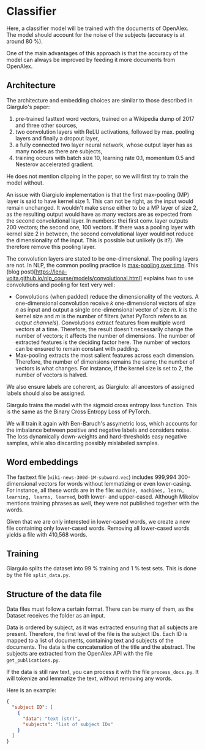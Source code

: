 # Classifier

Here, a classifier model will be trained with the documents of OpenAlex. The model should account for the noise of the subjects (accuracy is at around 80 %).

One of the main advantages of this approach is that the accuracy of the model can always be improved by feeding it more documents from OpenAlex.


## Architecture

The architecture and embedding choices are similar to those described in Giargulo's paper:

1. pre-trained fasttext word vectors, trained on a Wikipedia dump of 2017 and three other sources,
2. two convolution layers with ReLU activations, followed by max. pooling layers and finally a dropout layer,
3. a fully connected two layer neural network, whose output layer has as many nodes as there are subjects,
4. training occurs with batch size 10, learning rate 0.1, momentum 0.5 and Nesterov accelerated gradient.

He does not mention clipping in the paper, so we will first try to train the model without.

An issue with Giargiulo implementation is that the first max-pooling (MP) layer is said to have kernel size 1. This can not be right, as the input would remain unchanged. It wouldn't make sense either to be a MP layer of size 2, as the resulting output would have as many vectors are as expected from the second convolutional layer. In numbers: thei first conv. layer outputs 200 vectors; the second one, 100 vectors. If there was a pooling layer with kernel size 2 in between, the second convolutional layer would not reduce the dimensionality of the input. This is possible but unlikely (is it?). We therefore remove this pooling layer.

The convolution layers are stated to be one-dimensional. The pooling layers are not. In NLP, the common pooling practice is [max-pooling over time](https://cezannec.github.io/CNN_Text_Classification/). This (blog post)[https://lena-voita.github.io/nlp_course/models/convolutional.html] explains hwo to use convolutions and pooling for text very well:

* Convolutions (when padded) reduce the dimensionality of the vectors. A one-dimensional convolution receive _k_ one-dimensional vectors of size _n_ as input and output a single one-dimensional vector of size _m_. _k_ is the kernel size and _m_ is the number of filters (what PyTorch refers to as _output channels_). Convolutions extract features from multiple word vectors at a time. Therefore, the result doesn't necessarily change the number of vectors; it affects the number of dimensions. The number of extracted features is the deciding factor here. The number of vectors can be ensured to remain constant with padding.
* Max-pooling extracts the most salient features across each dimension. Therefore, the number of dimensions remains the same; the number of vectors is what changes. For instance, if the kernel size is set to 2, the number of vectors is halved.

We also ensure labels are coherent, as Giargiulo: all ancestors of assigned labels should also be assigned.

Giargulo trains the model with the sigmoid cross entropy loss function. This is the same as the Binary Cross Entropy Loss of PyTorch.

We will train it again with Ben-Baruch's assymetric loss, which accounts for the imbalance between positive and negative labels and considers noise. The loss dynamically down-weights and hard-thresholds easy negative samples, while also discarding possibly mislabeled samples.

## Word embeddings

The fasttext file (`wiki-news-300d-1M-subword.vec`) includes 999,994 300-dimensional vectors for words without lemmatizing or even lower-casing. For instance, all these words are in the file: `machine, machines, learn, learning, learns, learned`, both lower- and upper-cased. Although Mikolov mentions training phrases as well, they were not published together with the words.

Given that we are only interested in lower-cased words, we create a new file containing only lower-cased words. Removing all lower-cased words yields a file with 410,568 words.

## Training

Giargulo splits the dataset into 99 % training and 1 % test sets. This is done by the file `split_data.py`.

## Structure of the data file

Data files must follow a certain format. There can be many of them, as the Dataset receives the folder as an input.

Data is ordered by subject, as it was extracted ensuring that all subjects are present. Therefore, the first level of the file is the subject IDs. Each ID is mapped to a list of documents, containing text and subjects of the documents. The data is the concatenation of the title and the abstract. The subjects are extracted from the OpenAlex API with the file `get_publications.py`.

If the data is still raw text, you can process it with the file `process_docs.py`. It will tokenize and lemmatize the text, without removing any words.

Here is an example:

```json
{
  "subject ID": [
    {
      "data": "text (str)",
      "subjects": "list of subject IDs"
    }
  ]
}
```